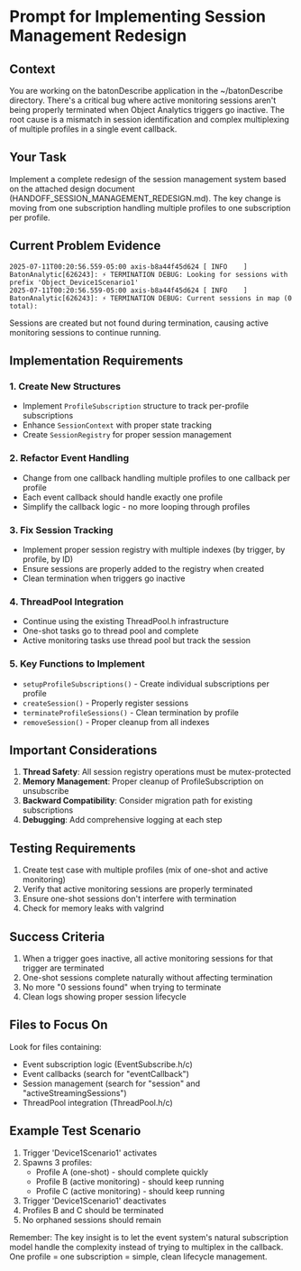 # Prompt for Implementing Session Management Redesign

## Context
You are working on the batonDescribe application in the ~/batonDescribe directory. There's a critical bug where active monitoring sessions aren't being properly terminated when Object Analytics triggers go inactive. The root cause is a mismatch in session identification and complex multiplexing of multiple profiles in a single event callback.

## Your Task
Implement a complete redesign of the session management system based on the attached design document (HANDOFF_SESSION_MANAGEMENT_REDESIGN.md). The key change is moving from one subscription handling multiple profiles to one subscription per profile.

## Current Problem Evidence
```
2025-07-11T00:20:56.559-05:00 axis-b8a44f45d624 [ INFO    ] BatonAnalytic[626243]: ⚡ TERMINATION DEBUG: Looking for sessions with prefix 'Object_Device1Scenario1'
2025-07-11T00:20:56.559-05:00 axis-b8a44f45d624 [ INFO    ] BatonAnalytic[626243]: ⚡ TERMINATION DEBUG: Current sessions in map (0 total):
```

Sessions are created but not found during termination, causing active monitoring sessions to continue running.

## Implementation Requirements

### 1. Create New Structures
- Implement `ProfileSubscription` structure to track per-profile subscriptions
- Enhance `SessionContext` with proper state tracking
- Create `SessionRegistry` for proper session management

### 2. Refactor Event Handling
- Change from one callback handling multiple profiles to one callback per profile
- Each event callback should handle exactly one profile
- Simplify the callback logic - no more looping through profiles

### 3. Fix Session Tracking
- Implement proper session registry with multiple indexes (by trigger, by profile, by ID)
- Ensure sessions are properly added to the registry when created
- Clean termination when triggers go inactive

### 4. ThreadPool Integration
- Continue using the existing ThreadPool.h infrastructure
- One-shot tasks go to thread pool and complete
- Active monitoring tasks use thread pool but track the session

### 5. Key Functions to Implement
- `setupProfileSubscriptions()` - Create individual subscriptions per profile
- `createSession()` - Properly register sessions
- `terminateProfileSessions()` - Clean termination by profile
- `removeSession()` - Proper cleanup from all indexes

## Important Considerations

1. **Thread Safety**: All session registry operations must be mutex-protected
2. **Memory Management**: Proper cleanup of ProfileSubscription on unsubscribe
3. **Backward Compatibility**: Consider migration path for existing subscriptions
4. **Debugging**: Add comprehensive logging at each step

## Testing Requirements

1. Create test case with multiple profiles (mix of one-shot and active monitoring)
2. Verify that active monitoring sessions are properly terminated
3. Ensure one-shot sessions don't interfere with termination
4. Check for memory leaks with valgrind

## Success Criteria

1. When a trigger goes inactive, all active monitoring sessions for that trigger are terminated
2. One-shot sessions complete naturally without affecting termination
3. No more "0 sessions found" when trying to terminate
4. Clean logs showing proper session lifecycle

## Files to Focus On

Look for files containing:
- Event subscription logic (EventSubscribe.h/c)
- Event callbacks (search for "eventCallback")
- Session management (search for "session" and "activeStreamingSessions")
- ThreadPool integration (ThreadPool.h/c)

## Example Test Scenario

1. Trigger 'Device1Scenario1' activates
2. Spawns 3 profiles:
   - Profile A (one-shot) - should complete quickly
   - Profile B (active monitoring) - should keep running
   - Profile C (active monitoring) - should keep running
3. Trigger 'Device1Scenario1' deactivates
4. Profiles B and C should be terminated
5. No orphaned sessions should remain

Remember: The key insight is to let the event system's natural subscription model handle the complexity instead of trying to multiplex in the callback. One profile = one subscription = simple, clean lifecycle management.